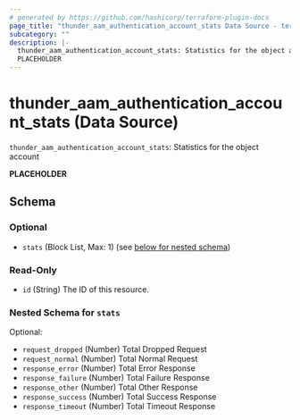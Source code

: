 ```yaml
---
# generated by https://github.com/hashicorp/terraform-plugin-docs
page_title: "thunder_aam_authentication_account_stats Data Source - terraform-provider-thunder"
subcategory: ""
description: |-
  thunder_aam_authentication_account_stats: Statistics for the object account
  PLACEHOLDER
---
```


# thunder_aam_authentication_account_stats (Data Source)

`thunder_aam_authentication_account_stats`: Statistics for the object account

__PLACEHOLDER__



<!-- schema generated by tfplugindocs -->
## Schema

### Optional

- `stats` (Block List, Max: 1) (see [below for nested schema](#nestedblock--stats))

### Read-Only

- `id` (String) The ID of this resource.

<a id="nestedblock--stats"></a>
### Nested Schema for `stats`

Optional:

- `request_dropped` (Number) Total Dropped Request
- `request_normal` (Number) Total Normal Request
- `response_error` (Number) Total Error Response
- `response_failure` (Number) Total Failure Response
- `response_other` (Number) Total Other Response
- `response_success` (Number) Total Success Response
- `response_timeout` (Number) Total Timeout Response


